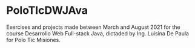# PoloTIcDWJAva

Exercises and projects made between March and August 2021 for the course Desarrollo Web Full-stack Java, dictaded by Ing. Luisina De Paula for Polo Tic Misiones.
